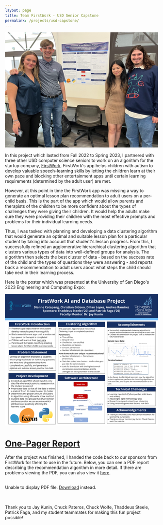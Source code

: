 ```yaml
---
layout: page
title: Team FirstWork - USD Senior Capstone
permalink: /projects/usd-capstone/
---
```


<img src="/docs/assets/senior-project.jpg" alt="A picture of the FirstWork USD Senior Capstone team: Andrea Ramirez, Christian Gideon, Dianne Catapang, and Dillan Lopez."/>

In this project which lasted from Fall 2022 to Spring 2023, I partnered with three other USD computer science seniors to work on an algorithm for the startup company, <a href = "https://firstworkapp.com/" target = "_blank"><u>FirstWork</u></a>. FirstWork's app helps children with autism to develop valuable speech-learning skills by letting the children learn at their own pace and blocking other entertainment apps until certain learning requirements (determined by the adult user) are met.

However, at this point in time the FirstWork app was missing a way to generate an optimal lesson plan recommendation to adult users on a per-child basis. This is the part of the app which would allow parents and therapists of the children to be more confident about the types of challenges they were giving their children. It would help the adults make sure they were providing their children with the most effective prompts and problems for their individual learning needs.

Thus, I was tasked with planning and developing a data clustering algorithm that would generate an optimal and suitable lesson plan for a particular student by taking into account that student's lesson progress. From this, I successfully refined an agglomerative hierarchical clustering algorithm that clusters various types of data into well-defined groups for analysis. The algorithm then selects the best cluster of data - based on the success rate of the child and the types of questions they were answering - and reports back a recommendation to adult users about what steps the child should take next in their learning process.

Here is the poster which was presented at the University of San Diego's 2023 Engineering and Computing Expo:

<img src="/docs/assets/firstwork_poster.png" alt="A picture of the USD FirstWork Capstone Team's Final Poster which was presented at the 2023 Engineering and Computing Expo."/>


<html>
  <head>
    <title>FirstWork Senior Project One-Pager</title>
  </head>
  <h1><a href = "/docs/assets/firstwork_one_pager.pdf" target = "_blank"><u>One-Pager Report</u></a></h1>
  <body>
    <p>After the project was finished, I handed the code back to our sponsors from FirstWork for them to use in the future. Below, you can see a PDF report describing the recommendation algorithm in more detail. If there are problems viewing the PDF, you can also view it <a href = "/docs/assets/firstwork_one_pager.pdf" target = "_blank"><u>here</u></a>.<br><br>
    <object data="/docs/assets/firstwork_one_pager.pdf" type="application/pdf" width="100%" height="500px">
      <p>Unable to display PDF file. <a href="/docs/assets/firstwork_one_pager.pdf">Download</a> instead.</p>
    </object>

<br><br>Thank you to Jay Kunin, Chuck Pateros, Chuck Wolfe, Thaddeus Steele, Patrick Faga, and my student teammates for making this fun project possible!